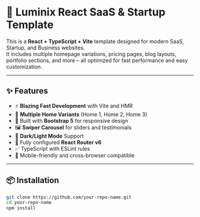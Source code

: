 # 🚀 Luminix React SaaS & Startup Template

This is a **React + TypeScript + Vite** template designed for modern SaaS, Startup, and Business websites.  
It includes multiple homepage variations, pricing pages, blog layouts, portfolio sections, and more – all optimized for fast performance and easy customization.

---

## ✨ Features

- ⚡️ **Blazing Fast Development** with Vite and HMR
- 🧩 **Multiple Home Variants** (Home 1, Home 2, Home 3)
- 🎨 Built with **Bootstrap 5** for responsive design
- 🖼️ **Swiper Carousel** for sliders and testimonials
- 🌙 **Dark/Light Mode** Support
- 🧭 Fully configured **React Router v6**
- ✅ TypeScript with ESLint rules
- 📱 Mobile-friendly and cross-browser compatible

---

## 📦 Installation

```bash
git clone https://github.com/your-repo-name.git
cd your-repo-name
npm install
